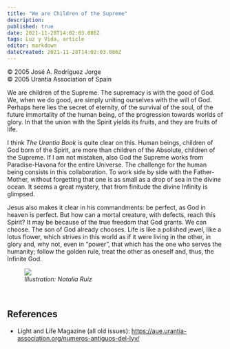 ```yaml
---
title: "We are Children of the Supreme"
description: 
published: true
date: 2021-11-28T14:02:03.086Z
tags: Luz y Vida, article
editor: markdown
dateCreated: 2021-11-28T14:02:03.086Z
---
```


<p class="v-card v-sheet theme--light gray lighten-3 px-2">© 2005 José A. Rodríguez Jorge<br>© 2005 Urantia Association of Spain</p>



We are children of the Supreme. The supremacy is with the good of God. We, when we do good, are simply uniting ourselves with the will of God. Perhaps here lies the secret of eternity, of the survival of the soul, of the future immortality of the human being, of the progression towards worlds of glory. In that the union with the Spirit yields its fruits, and they are fruits of life.

I think _The Urantia Book_ is quite clear on this. Human beings, children of God born of the Spirit, are more than children of the Absolute, children of the Supreme. If I am not mistaken, also God the Supreme works from Paradise-Havona for the entire Universe. The challenge for the human being consists in this collaboration. To work side by side with the Father-Mother, without forgetting that one is as small as a drop of sea in the divine ocean. It seems a great mystery, that from finitude the divine Infinity is glimpsed.

Jesus also makes it clear in his commandments: be perfect, as God in heaven is perfect. But how can a mortal creature, with defects, reach this Spirit? It may be because of the true freedom that God grants. We can choose. The son of God already chooses. Life is like a polished jewel, like a lotus flower, which strives in this world as if it were living in the other, in glory and, why not, even in “power”, that which has the one who serves the humanity; follow the golden rule, treat the other as oneself and, thus, the Infinite God.

<figure id="Figure_1" class="image urantiapedia image-style-align-right">
<img src="/image/article/Luz_y_Vida/LyV3/01.jpg">
<figcaption><em>Illustration: Natalia Ruiz</em></figcaption>
</figure>

<br style="clear:both;"/>

## References

- Light and Life Magazine (all old issues): https://aue.urantia-association.org/numeros-antiguos-del-lyv/

